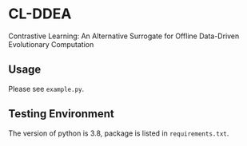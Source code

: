 # CL-DDEA

Contrastive Learning: An Alternative Surrogate for Offline Data-Driven Evolutionary Computation

## Usage

Please see `example.py`.

## Testing Environment

The version of python is 3.8, package is listed in `requirements.txt`.
